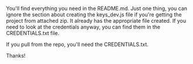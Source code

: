 You'll find everything you need in the README.md.
Just one thing, you can ignore the section about creating the keys_dev.js file if you're getting the project from attached zip. It already has the appropriate file created. If you need to look at the credentials anyway, you can find them in the CREDENTIALS.txt file.

If you pull from the repo, you'll need the CREDENTIALS.txt.

Thanks!
